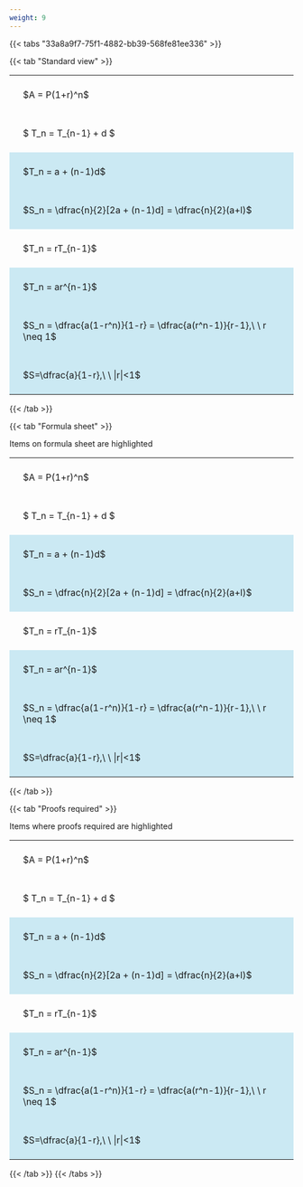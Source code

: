 ```yaml
---
weight: 9
---
```


{{< tabs "33a8a9f7-75f1-4882-bb39-568fe81ee336" >}}

{{< tab "Standard view" >}}

<style type="text/css">
#T_bfab775b th.col_heading {
  text-align: left;
  font-size: 1em;
}
#T_bfab775b td {
  text-align: left;
  font-size: 1em;
  padding: 1.5em;
}
</style>
<table id="T_bfab775b">
  <thead>
  </thead>
  <tbody>
    <tr>
      <td id="T_bfab775b_row0_col0" class="data row0 col0" >$A = P(1+r)^n$</td>
    </tr>
    <tr>
      <td id="T_bfab775b_row1_col0" class="data row1 col0" >$ T_n = T_{n-1} + d $</td>
    </tr>
    <tr>
      <td id="T_bfab775b_row2_col0" class="data row2 col0" >$T_n = a + (n-1)d$</td>
    </tr>
    <tr>
      <td id="T_bfab775b_row3_col0" class="data row3 col0" >$S_n = \dfrac{n}{2}[2a + (n-1)d] = \dfrac{n}{2}(a+l)$</td>
    </tr>
    <tr>
      <td id="T_bfab775b_row4_col0" class="data row4 col0" >$T_n = rT_{n-1}$</td>
    </tr>
    <tr>
      <td id="T_bfab775b_row5_col0" class="data row5 col0" >$T_n = ar^{n-1}$</td>
    </tr>
    <tr>
      <td id="T_bfab775b_row6_col0" class="data row6 col0" >$S_n = \dfrac{a(1-r^n)}{1-r} = \dfrac{a(r^n-1)}{r-1},\ \  r \neq 1$</td>
    </tr>
    <tr>
      <td id="T_bfab775b_row7_col0" class="data row7 col0" >$S=\dfrac{a}{1-r},\ \ |r|<1$</td>
    </tr>
  </tbody>
</table>
{{< /tab >}}

{{< tab "Formula sheet" >}}

Items on formula sheet are highlighted 
<br>
<style type="text/css">
#T_bfab775b th.col_heading {
  text-align: left;
  font-size: 1em;
}
#T_bfab775b td {
  text-align: left;
  font-size: 1em;
  padding: 1.5em;
}
#T_bfab775b_row0_col0, #T_bfab775b_row2_col0, #T_bfab775b_row3_col0, #T_bfab775b_row5_col0, #T_bfab775b_row6_col0, #T_bfab775b_row7_col0 {
  background-color: rgba(255,194,10, 0.2);
}
#T_bfab775b_row1_col0, #T_bfab775b_row4_col0 {
  background-color: rgba(0,0,0,0);
}
</style>
<table id="T_bfab775b">
  <thead>
  </thead>
  <tbody>
    <tr>
      <td id="T_bfab775b_row0_col0" class="data row0 col0" >$A = P(1+r)^n$</td>
    </tr>
    <tr>
      <td id="T_bfab775b_row1_col0" class="data row1 col0" >$ T_n = T_{n-1} + d $</td>
    </tr>
    <tr>
      <td id="T_bfab775b_row2_col0" class="data row2 col0" >$T_n = a + (n-1)d$</td>
    </tr>
    <tr>
      <td id="T_bfab775b_row3_col0" class="data row3 col0" >$S_n = \dfrac{n}{2}[2a + (n-1)d] = \dfrac{n}{2}(a+l)$</td>
    </tr>
    <tr>
      <td id="T_bfab775b_row4_col0" class="data row4 col0" >$T_n = rT_{n-1}$</td>
    </tr>
    <tr>
      <td id="T_bfab775b_row5_col0" class="data row5 col0" >$T_n = ar^{n-1}$</td>
    </tr>
    <tr>
      <td id="T_bfab775b_row6_col0" class="data row6 col0" >$S_n = \dfrac{a(1-r^n)}{1-r} = \dfrac{a(r^n-1)}{r-1},\ \  r \neq 1$</td>
    </tr>
    <tr>
      <td id="T_bfab775b_row7_col0" class="data row7 col0" >$S=\dfrac{a}{1-r},\ \ |r|<1$</td>
    </tr>
  </tbody>
</table>
{{< /tab >}}

{{< tab "Proofs required" >}}

Items where proofs required are highlighted 
<br>
<style type="text/css">
#T_bfab775b th.col_heading {
  text-align: left;
  font-size: 1em;
}
#T_bfab775b td {
  text-align: left;
  font-size: 1em;
  padding: 1.5em;
}
#T_bfab775b_row0_col0, #T_bfab775b_row1_col0, #T_bfab775b_row4_col0 {
  background-color: rgba(0,0,0,0);
}
#T_bfab775b_row2_col0, #T_bfab775b_row3_col0, #T_bfab775b_row5_col0, #T_bfab775b_row6_col0, #T_bfab775b_row7_col0 {
  background-color: rgba(0,150,200, 0.2);
}
</style>
<table id="T_bfab775b">
  <thead>
  </thead>
  <tbody>
    <tr>
      <td id="T_bfab775b_row0_col0" class="data row0 col0" >$A = P(1+r)^n$</td>
    </tr>
    <tr>
      <td id="T_bfab775b_row1_col0" class="data row1 col0" >$ T_n = T_{n-1} + d $</td>
    </tr>
    <tr>
      <td id="T_bfab775b_row2_col0" class="data row2 col0" >$T_n = a + (n-1)d$</td>
    </tr>
    <tr>
      <td id="T_bfab775b_row3_col0" class="data row3 col0" >$S_n = \dfrac{n}{2}[2a + (n-1)d] = \dfrac{n}{2}(a+l)$</td>
    </tr>
    <tr>
      <td id="T_bfab775b_row4_col0" class="data row4 col0" >$T_n = rT_{n-1}$</td>
    </tr>
    <tr>
      <td id="T_bfab775b_row5_col0" class="data row5 col0" >$T_n = ar^{n-1}$</td>
    </tr>
    <tr>
      <td id="T_bfab775b_row6_col0" class="data row6 col0" >$S_n = \dfrac{a(1-r^n)}{1-r} = \dfrac{a(r^n-1)}{r-1},\ \  r \neq 1$</td>
    </tr>
    <tr>
      <td id="T_bfab775b_row7_col0" class="data row7 col0" >$S=\dfrac{a}{1-r},\ \ |r|<1$</td>
    </tr>
  </tbody>
</table>
{{< /tab >}}
{{< /tabs >}}